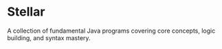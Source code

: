 # Stellar
A collection of fundamental Java programs covering core concepts, logic building, and syntax mastery.
